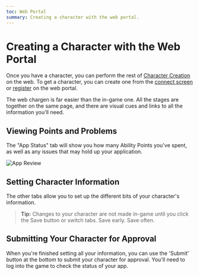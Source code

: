 ```yaml
---
toc: Web Portal
summary: Creating a character with the web portal.
---
```


# Creating a Character with the Web Portal

Once you have a character, you can perform the rest of [Character Creation](/help/chargen) on the web.  To get a character, you can create one from the [connect screen](/help/connect) or  [register](/help/website/web_login) on the web portal.

The web chargen is far easier than the in-game one.  All the stages are together on the same page, and there are visual cues and links to all the information you'll need.

## Viewing Points and Problems

The "App Status" tab will show you how many Ability Points you've spent, as well as any issues that may hold up your application.

![App Review](/theme_images/chargen_app_review.png)

## Setting Character Information

The other tabs allow you to set up the different bits of your character's information.  

> **Tip:** Changes to your character are not made in-game until you click the Save button or switch tabs.  Save early.  Save often.

## Submitting Your Character for Approval

When you're finished setting all your information, you can use the 'Submit' button at the bottom to submit your character for approval.  You'll need to log into the game to check the status of your app.